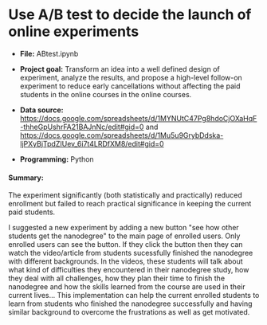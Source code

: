 # Use A/B test to decide the launch of online experiments 

* **File:** ABtest.ipynb
* **Project goal:** Transform an idea into a well defined design of experiment, analyze the results, and propose a high-level follow-on experiment to reduce early cancellations without affecting the paid students in the online courses in the online courses.
 
* **Data source:** https://docs.google.com/spreadsheets/d/1MYNUtC47Pg8hdoCjOXaHqF-thheGpUshrFA21BAJnNc/edit#gid=0 and https://docs.google.com/spreadsheets/d/1Mu5u9GrybDdska-ljPXyBjTpdZIUev_6i7t4LRDfXM8/edit#gid=0

* **Programming:** Python 

#### Summary: 
The experiment significantly (both statistically and practically) reduced enrollment but failed to reach practical significance in keeping the current paid students. 

I suggested a new experiment by adding a new button "see how other students get the nanodegree" to the main page of enrolled users. Only enrolled users can see the button. If they click the button then they can watch the video/article from students sucessfully finished the nanodegree with different backgrounds. In the videos, these students will talk about what kind of difficulties they encountered in their nanodegree study, how they deal with all challenges, how they plan their time to finish the nanodegree and how the skills learned from the course are used in their current lives... This implementation can help the current enrolled students to learn from students who finished the nanodegree successfully and having similar background to overcome the frustrations as well as get motivated.



